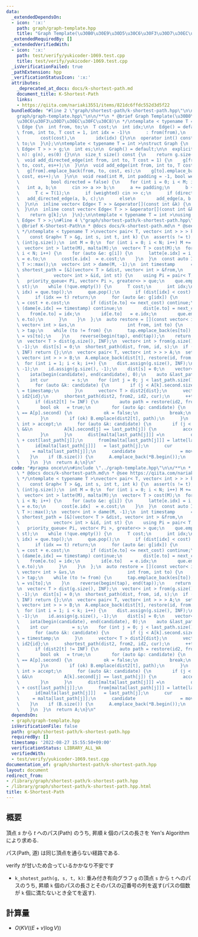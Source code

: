 ```yaml
---
data:
  _extendedDependsOn:
  - icon: ':x:'
    path: graph/graph-template.hpp
    title: "Graph Template(\u30B0\u30E9\u30D5\u30C6\u30F3\u30D7\u30EC\u30FC\u30C8)"
  _extendedRequiredBy: []
  _extendedVerifiedWith:
  - icon: ':x:'
    path: test/verify/yukicoder-1069.test.cpp
    title: test/verify/yukicoder-1069.test.cpp
  _isVerificationFailed: true
  _pathExtension: hpp
  _verificationStatusIcon: ':x:'
  attributes:
    _deprecated_at_docs: docs/k-shortest-path.md
    document_title: K-Shortest-Path
    links:
    - https://qiita.com/nariaki3551/items/821dc6ffdc552d3d5f22
  bundledCode: "#line 2 \"graph/shortest-path/k-shortest-path.hpp\"\n\n#line 2 \"\
    graph/graph-template.hpp\"\n\n/**\n * @brief Graph Template(\u30B0\u30E9\u30D5\
    \u30C6\u30F3\u30D7\u30EC\u30FC\u30C8)\n */\ntemplate < typename T = int >\nstruct\
    \ Edge {\n  int from, to;\n  T cost;\n  int idx;\n\n  Edge() = default;\n\n  Edge(int\
    \ from, int to, T cost = 1, int idx = -1)\n      : from(from),\n        to(to),\n\
    \        cost(cost),\n        idx(idx) {}\n\n  operator int() const {\n    return\
    \ to;\n  }\n};\n\ntemplate < typename T = int >\nstruct Graph {\n  vector< vector<\
    \ Edge< T > > > g;\n  int es;\n\n  Graph() = default;\n\n  explicit Graph(int\
    \ n): g(n), es(0) {}\n\n  size_t size() const {\n    return g.size();\n  }\n\n\
    \  void add_directed_edge(int from, int to, T cost = 1) {\n    g[from].emplace_back(from,\
    \ to, cost, es++);\n  }\n\n  void add_edge(int from, int to, T cost = 1) {\n \
    \   g[from].emplace_back(from, to, cost, es);\n    g[to].emplace_back(to, from,\
    \ cost, es++);\n  }\n\n  void read(int M, int padding = -1, bool weighted = false,\n\
    \            bool directed = false) {\n    for (int i = 0; i < M; i++) {\n   \
    \   int a, b;\n      cin >> a >> b;\n      a += padding;\n      b += padding;\n\
    \      T c = T(1);\n      if (weighted) cin >> c;\n      if (directed)\n     \
    \   add_directed_edge(a, b, c);\n      else\n        add_edge(a, b, c);\n    }\n\
    \  }\n\n  inline vector< Edge< T > > &operator[](const int &k) {\n    return g[k];\n\
    \  }\n\n  inline const vector< Edge< T > > &operator[](const int &k) const {\n\
    \    return g[k];\n  }\n};\n\ntemplate < typename T = int >\nusing Edges = vector<\
    \ Edge< T > >;\n#line 4 \"graph/shortest-path/k-shortest-path.hpp\"\n\n/**\n *\
    \ @brief K-Shortest-Path\n * @docs docs/k-shortest-path.md\n * @see https://qiita.com/nariaki3551/items/821dc6ffdc552d3d5f22\n\
    \ */\ntemplate < typename T >\nvector< pair< T, vector< int > > > k_shortest_path(\n\
    \    const Graph< T > &g, int s, int t, int k) {\n  assert(s != t);\n  int N =\
    \ (int)g.size();\n  int M = 0;\n  for (int i = 0; i < N; i++) M += (int)g[i].size();\n\
    \  vector< int > latte(M), malta(M);\n  vector< T > cost(M);\n  for (int i = 0;\
    \ i < N; i++) {\n    for (auto &e: g[i]) {\n      latte[e.idx] = i;\n      malta[e.idx]\
    \ = e.to;\n      cost[e.idx]  = e.cost;\n    }\n  }\n  const auto INF = numeric_limits<\
    \ T >::max();\n  vector< int > dame(M, -1);\n  int timestamp      = 0;\n  auto\
    \ shortest_path = [&](vector< T > &dist, vector< int > &from,\n              \
    \             vector< int > &id, int st) {\n    using Pi = pair< T, int >;\n \
    \   priority_queue< Pi, vector< Pi >, greater<> > que;\n    que.emplace(dist[st],\
    \ st);\n    while (!que.empty()) {\n      T cost;\n      int idx;\n      tie(cost,\
    \ idx) = que.top();\n      que.pop();\n      if (dist[idx] < cost) continue;\n\
    \      if (idx == t) return;\n      for (auto &e: g[idx]) {\n        auto next_cost\
    \ = cost + e.cost;\n        if (dist[e.to] <= next_cost) continue;\n        if\
    \ (dame[e.idx] == timestamp) continue;\n        dist[e.to] = next_cost;\n    \
    \    from[e.to] = idx;\n        id[e.to]   = e.idx;\n        que.emplace(dist[e.to],\
    \ e.to);\n      }\n    }\n  };\n  auto restore = [](const vector< int > &es, const\
    \ vector< int > &vs,\n                    int from, int to) {\n    vector< int\
    \ > tap;\n    while (to != from) {\n      tap.emplace_back(es[to]);\n      to\
    \ = vs[to];\n    }\n    reverse(begin(tap), end(tap));\n    return tap;\n  };\n\
    \n  vector< T > dist(g.size(), INF);\n  vector< int > from(g.size(), -1), id(g.size(),\
    \ -1);\n  dist[s] = 0;\n  shortest_path(dist, from, id, s);\n  if (dist[t] ==\
    \ INF) return {};\n\n  vector< pair< T, vector< int > > > A;\n  set< pair< T,\
    \ vector< int > > > B;\n  A.emplace_back(dist[t], restore(id, from, s, t));\n\n\
    \  for (int i = 1; i < k; i++) {\n    dist.assign(g.size(), INF);\n    from.assign(g.size(),\
    \ -1);\n    id.assign(g.size(), -1);\n    dist[s] = 0;\n    vector< int > candidate(A.size());\n\
    \    iota(begin(candidate), end(candidate), 0);\n    auto &last_path = A.back().second;\n\
    \    int cur         = s;\n    for (int j = 0; j < last_path.size(); j++) {\n\
    \      for (auto &k: candidate) {\n        if (j < A[k].second.size()) dame[A[k].second[j]]\
    \ = timestamp;\n      }\n      vector< T > dist2{dist};\n      vector< int > from2{from},\
    \ id2{id};\n      shortest_path(dist2, from2, id2, cur);\n      ++timestamp;\n\
    \      if (dist2[t] != INF) {\n        auto path = restore(id2, from2, s, t);\n\
    \        bool ok   = true;\n        for (auto &p: candidate) {\n          if (path\
    \ == A[p].second) {\n            ok = false;\n            break;\n          }\n\
    \        }\n        if (ok) B.emplace(dist2[t], path);\n      }\n      vector<\
    \ int > accept;\n      for (auto &k: candidate) {\n        if (j < A[k].second.size()\
    \ &&\n            A[k].second[j] == last_path[j]) {\n          accept.emplace_back(k);\n\
    \        }\n      }\n      dist[malta[last_path[j]]] =\n          dist[latte[last_path[j]]]\
    \ + cost[last_path[j]];\n      from[malta[last_path[j]]] = latte[last_path[j]];\n\
    \      id[malta[last_path[j]]]   = last_path[j];\n      cur                  \
    \     = malta[last_path[j]];\n      candidate                 = move(accept);\n\
    \    }\n    if (B.size()) {\n      A.emplace_back(*B.begin());\n      B.erase(B.begin());\n\
    \    }\n  }\n  return A;\n}\n"
  code: "#pragma once\n\n#include \"../graph-template.hpp\"\n\n/**\n * @brief K-Shortest-Path\n\
    \ * @docs docs/k-shortest-path.md\n * @see https://qiita.com/nariaki3551/items/821dc6ffdc552d3d5f22\n\
    \ */\ntemplate < typename T >\nvector< pair< T, vector< int > > > k_shortest_path(\n\
    \    const Graph< T > &g, int s, int t, int k) {\n  assert(s != t);\n  int N =\
    \ (int)g.size();\n  int M = 0;\n  for (int i = 0; i < N; i++) M += (int)g[i].size();\n\
    \  vector< int > latte(M), malta(M);\n  vector< T > cost(M);\n  for (int i = 0;\
    \ i < N; i++) {\n    for (auto &e: g[i]) {\n      latte[e.idx] = i;\n      malta[e.idx]\
    \ = e.to;\n      cost[e.idx]  = e.cost;\n    }\n  }\n  const auto INF = numeric_limits<\
    \ T >::max();\n  vector< int > dame(M, -1);\n  int timestamp      = 0;\n  auto\
    \ shortest_path = [&](vector< T > &dist, vector< int > &from,\n              \
    \             vector< int > &id, int st) {\n    using Pi = pair< T, int >;\n \
    \   priority_queue< Pi, vector< Pi >, greater<> > que;\n    que.emplace(dist[st],\
    \ st);\n    while (!que.empty()) {\n      T cost;\n      int idx;\n      tie(cost,\
    \ idx) = que.top();\n      que.pop();\n      if (dist[idx] < cost) continue;\n\
    \      if (idx == t) return;\n      for (auto &e: g[idx]) {\n        auto next_cost\
    \ = cost + e.cost;\n        if (dist[e.to] <= next_cost) continue;\n        if\
    \ (dame[e.idx] == timestamp) continue;\n        dist[e.to] = next_cost;\n    \
    \    from[e.to] = idx;\n        id[e.to]   = e.idx;\n        que.emplace(dist[e.to],\
    \ e.to);\n      }\n    }\n  };\n  auto restore = [](const vector< int > &es, const\
    \ vector< int > &vs,\n                    int from, int to) {\n    vector< int\
    \ > tap;\n    while (to != from) {\n      tap.emplace_back(es[to]);\n      to\
    \ = vs[to];\n    }\n    reverse(begin(tap), end(tap));\n    return tap;\n  };\n\
    \n  vector< T > dist(g.size(), INF);\n  vector< int > from(g.size(), -1), id(g.size(),\
    \ -1);\n  dist[s] = 0;\n  shortest_path(dist, from, id, s);\n  if (dist[t] ==\
    \ INF) return {};\n\n  vector< pair< T, vector< int > > > A;\n  set< pair< T,\
    \ vector< int > > > B;\n  A.emplace_back(dist[t], restore(id, from, s, t));\n\n\
    \  for (int i = 1; i < k; i++) {\n    dist.assign(g.size(), INF);\n    from.assign(g.size(),\
    \ -1);\n    id.assign(g.size(), -1);\n    dist[s] = 0;\n    vector< int > candidate(A.size());\n\
    \    iota(begin(candidate), end(candidate), 0);\n    auto &last_path = A.back().second;\n\
    \    int cur         = s;\n    for (int j = 0; j < last_path.size(); j++) {\n\
    \      for (auto &k: candidate) {\n        if (j < A[k].second.size()) dame[A[k].second[j]]\
    \ = timestamp;\n      }\n      vector< T > dist2{dist};\n      vector< int > from2{from},\
    \ id2{id};\n      shortest_path(dist2, from2, id2, cur);\n      ++timestamp;\n\
    \      if (dist2[t] != INF) {\n        auto path = restore(id2, from2, s, t);\n\
    \        bool ok   = true;\n        for (auto &p: candidate) {\n          if (path\
    \ == A[p].second) {\n            ok = false;\n            break;\n          }\n\
    \        }\n        if (ok) B.emplace(dist2[t], path);\n      }\n      vector<\
    \ int > accept;\n      for (auto &k: candidate) {\n        if (j < A[k].second.size()\
    \ &&\n            A[k].second[j] == last_path[j]) {\n          accept.emplace_back(k);\n\
    \        }\n      }\n      dist[malta[last_path[j]]] =\n          dist[latte[last_path[j]]]\
    \ + cost[last_path[j]];\n      from[malta[last_path[j]]] = latte[last_path[j]];\n\
    \      id[malta[last_path[j]]]   = last_path[j];\n      cur                  \
    \     = malta[last_path[j]];\n      candidate                 = move(accept);\n\
    \    }\n    if (B.size()) {\n      A.emplace_back(*B.begin());\n      B.erase(B.begin());\n\
    \    }\n  }\n  return A;\n}\n"
  dependsOn:
  - graph/graph-template.hpp
  isVerificationFile: false
  path: graph/shortest-path/k-shortest-path.hpp
  requiredBy: []
  timestamp: '2022-08-27 15:55:50+09:00'
  verificationStatus: LIBRARY_ALL_WA
  verifiedWith:
  - test/verify/yukicoder-1069.test.cpp
documentation_of: graph/shortest-path/k-shortest-path.hpp
layout: document
redirect_from:
- /library/graph/shortest-path/k-shortest-path.hpp
- /library/graph/shortest-path/k-shortest-path.hpp.html
title: K-Shortest-Path
---
```

## 概要

頂点 $s$ から $t$ へのパス(Path) のうち, 昇順 $k$ 個のパスの長さを Yen's Algorithm により求める. 

パス(Path, 道) は同じ頂点を通らない経路である.

verify が甘いため合っているかかなり不安です

* `k_shotest_path(g, s, t, k)`: 重み付き有向グラフ `g` の頂点 `s` から `t` へのパスのうち, 昇順 `k` 個のパスの長さとそのパスの辺番号の列を返す(パスの個数が `k` 個に満たないとき全てを返す).

## 計算量

* $O(KV ((E + v) \log V))$
